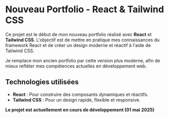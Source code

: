 # Nouveau Portfolio - React & Tailwind CSS

Ce projet est le début de mon nouveau portfolio réalisé avec **React** et **Tailwind CSS**. L'objectif est de mettre en pratique mes connaissances du framework React et de créer un design moderne et réactif à l'aide de Tailwind CSS.

Je remplace mon ancien portfolio par cette version plus moderne, afin de mieux refléter mes compétences actuelles en développement web.

## Technologies utilisées

- **React** : Pour construire des composants dynamiques et réactifs.
- **Tailwind CSS** : Pour un design rapide, flexible et responsive.

**Le projet est actuellement en cours de développement (01 mai 2025)**
